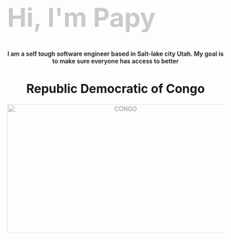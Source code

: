 
<h1 style="color:gray;font-weight:700;font-size:60px;opacity: 0.40;">Hi, I'm Papy</h1>


<p style="font-weight:600;" align="center">I am a self tough software engineer based in Salt-lake city Utah. My goal is to make sure everyone has access to better </p>
<div align="center">


<h1>Republic Democratic of Congo</h1>
<img src="https://s3.amazonaws.com/images.wpr.com/flag-pages/svg/cd.svg"
     alt="CONGO"
     style="opacity: 0.50;" width=535
     px height=300px/>
</div>
<!-- 
<div style="font-size:60px;">

| Frontend         | React |   |   |
|------------------|-------|---|---|
| Backend          |       |   |   |
| Curious to learn |       |   |   |

</div>

<h1 style="text-align:center;font-weight:700;font-size:60px;"> example dfsfdfsdd text </p

<br> -->
